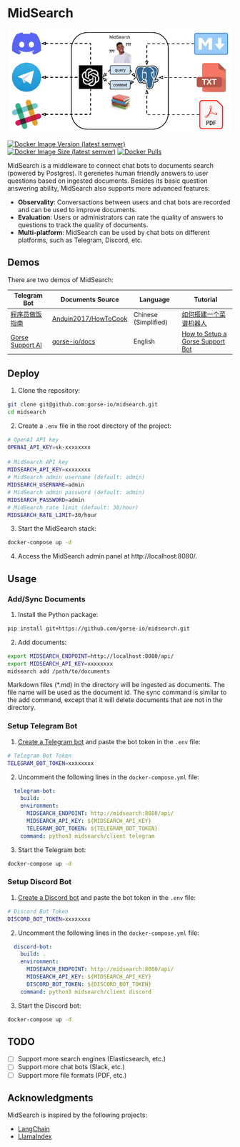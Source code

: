 # MidSearch

<p align="center">
<img width=500 src="./assets/midsearch.png">
</p>

[![Docker Image Version (latest semver)](https://img.shields.io/docker/v/zhenghaoz/midsearch)](https://hub.docker.com/r/zhenghaoz/midsearch)
[![Docker Image Size (latest semver)](https://img.shields.io/docker/image-size/zhenghaoz/midsearch)](https://hub.docker.com/r/zhenghaoz/midsearch)
[![Docker Pulls](https://img.shields.io/docker/pulls/zhenghaoz/midsearch)](https://hub.docker.com/r/zhenghaoz/midsearch)

MidSearch is a middleware to connect chat bots to documents search (powered by Postgres). It gerenetes human friendly answers to user questions based on ingested documents. Besides its basic question answering ability, MidSearch also supports more advanced features:

- **Observality**: Conversactions between users and chat bots are recorded and can be used to improve documents.
- **Evaluation**: Users or administrators can rate the quality of answers to questions to track the quality of documents.
- **Multi-platform**: MidSearch can be used by chat bots on different platforms, such as Telegram, Discord, etc.

## Demos

There are two demos of MidSearch:

| Telegram Bot | Documents Source | Language | Tutorial |
|-|-|-|-|
| [程序员做饭指南](https://t.me/how_to_cook_bot) | [Anduin2017/HowToCook](https://github.com/Anduin2017/HowToCook) | Chinese (Simplified) | [如何搭建一个菜谱机器人](./examples/how-to-cook-bot/) |
| [Gorse Support AI](https://t.me/gorse_support_bot) | [gorse-io/docs](https://github.com/gorse-io/docs) | English | [How to Setup a Gorse Support Bot](./examples/gorse-support-bot/) |

## Deploy

1. Clone the repository:

```bash
git clone git@github.com:gorse-io/midsearch.git
cd midsearch
```

2. Create a `.env` file in the root directory of the project:

```bash
# OpenAI API key
OPENAI_API_KEY=sk-xxxxxxxx

# MidSearch API key
MIDSEARCH_API_KEY=xxxxxxxx
# MidSearch admin username (default: admin)
MIDSEARCH_USERNAME=admin
# MidSearch admin password (default: admin)
MIDSEARCH_PASSWORD=admin
# MidSearch rate limit (default: 30/hour)
MIDSEARCH_RATE_LIMIT=30/hour
```

3. Start the MidSearch stack:

```bash
docker-compose up -d
```

4. Access the MidSearch admin panel at http://localhost:8080/.

## Usage

### Add/Sync Documents

1. Install the Python package:

```bash
pip install git+https://github.com/gorse-io/midsearch.git
```

2. Add documents:

```bash
export MIDSEARCH_ENDPOINT=http://localhost:8080/api/
export MIDSEARCH_API_KEY=xxxxxxxx
midsearch add /path/to/documents
```

Markdown files (*.md) in the directory will be ingested as documents. The file name will be used as the document id. The sync command is similar to the add command, except that it will delete documents that are not in the directory.

### Setup Telegram Bot

1. [Create a Telegram bot](https://sendpulse.com/knowledge-base/chatbot/telegram/create-telegram-chatbot) and paste the bot token in the `.env` file:

```bash
# Telegram Bot Token
TELEGRAM_BOT_TOKEN=xxxxxxxx
```

2. Uncomment the following lines in the `docker-compose.yml` file:

```yaml
  telegram-bot:
    build: .
    environment:
      MIDSEARCH_ENDPOINT: http://midsearch:8080/api/
      MIDSEARCH_API_KEY: ${MIDSEARCH_API_KEY}
      TELEGRAM_BOT_TOKEN: ${TELEGRAM_BOT_TOKEN}
    command: python3 midsearch/client telegram
```

3. Start the Telegram bot:

```bash
docker-compose up -d
```

### Setup Discord Bot

1. [Create a Discord bot](https://discordpy.readthedocs.io/en/stable/discord.html) and paste the bot token in the `.env` file:

```bash
# Discord Bot Token
DISCORD_BOT_TOKEN=xxxxxxxx
```

2. Uncomment the following lines in the `docker-compose.yml` file:

```yaml
  discord-bot:
    build: .
    environment:
      MIDSEARCH_ENDPOINT: http://midsearch:8080/api/
      MIDSEARCH_API_KEY: ${MIDSEARCH_API_KEY}
      DISCORD_BOT_TOKEN: ${DISCORD_BOT_TOKEN}
    command: python3 midsearch/client discord
```

3. Start the Discord bot:

```bash
docker-compose up -d
```

## TODO

- [ ] Support more search engines (Elasticsearch, etc.)
- [ ] Support more chat bots (Slack, etc.)
- [ ] Support more file formats (PDF, etc.)

## Acknowledgments

MidSearch is inspired by the following projects:

- [LangChain](https://github.com/hwchase17/langchain)
- [LlamaIndex](https://github.com/jerryjliu/llama_index)
